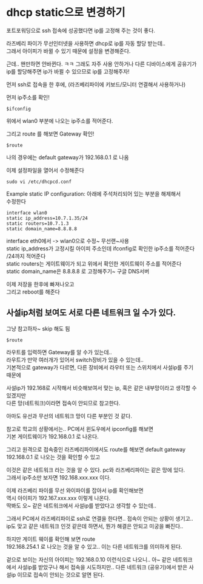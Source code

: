 # dhcp static으로 변경하기
포트포워딩으로 ssh 접속에 성공했다면 ip를 고정해 주는 것이 좋다.  

라즈베리 파이가 무선인터넷을 사용하면 dhcp로 ip를 자동 할당 받는데..  
그래서 아이피가 바뀔 수 있기 때문에 설정을 변경해준다.

근데.. 왠만하면 안바뀐다. ㅋㅋ 
그래도 자주 사용 안하거나 다른 디바이스에게 공유기가  
ip를 할당해주면 ip가 바뀔 수 있으므로 ip를 고정해주자!

먼저 ssh로 접속을 한 후에, (라즈베리파이에 키보드/모니터 연결해서 사용하거나) 

먼저 ip주소를 확인!
```
$ifconfig
```
위에서 wlan0 부분에 나오는 ip주소를 적어준다.

그리고 route 를 해보면 Gateway 확인!
```
$route
```
나의 경우에는 default gateway가 192.168.0.1  로 나옴


이제 설정파일을 열어서 수정해준다
```
sudo vi /etc/dhcpcd.conf
```

Example static IP configuration: 아래에 주석처리되어 있는 부분을 해제해서   
수정한다

```
interface wlan0
static ip_address=10.7.1.35/24 
static routers=10.7.1.3
static domain_name=8.8.8.8
```
interface eth0에서 -> wlan0으로 수정~ 무선랜~사용    
static ip_address가 고정시킬 아이피 주소인데 ifconfig로 확인한 ip주소를 적어준다 /24까지 적어준다  
static routers는 게이트웨이가 되고 위에서 확인한 게이트웨이 주소를 적어준다  
static domain_name은 8.8.8.8 로 고정해주기~ 구글 DNS서버  

이제 저장을 한후에 빠져나오고  
그리고 reboot를 해준다


## 사설ip처럼 보여도 서로 다른 네트워크 일 수가 있다.
그냥 참고하자~ skip 해도 됨
```
$route
```
라우트를 입력하면 Gateway를 알 수가 있는데..  
라우트가 만약 여러개가 있어서 switch장비가 있을 수 있는데..   
기본적으로 gateway가 다르면, 
다른 장비에서 라우터 또는 스위치에서 사설ip를 주기 때문에   

사설ip가 192.168로 시작해서 비슷해보여서 맞는 ip, 혹은 같은 내부망이라고 생각할 수 있겠지만  
다른 망(네트워크)이라면 접속이 안되므로 참고한다.

아마도 유선과 무선의 네트워크 망이 다른 부분인 것 같다.   

참고로 학교의 상황에서는.. PC에서 윈도우에서 ipconfig를 해보면   
기본 게이트웨이가 192.168.0.1 로 나온다.

그리고 원격으로 접속중인 라즈베리파이에서도
route를 해보면 default gateway 192.168.0.1 로 나오는 것을 확인할 수 있고 

이것은 같은 네트워크 라는 것을 알 수 있다.  pc와 라즈베리파이는 같은 망에 있다.  
그래서 ip주소만 보자면 192.168.xxx.xxx 이다.  

이제 라즈베리 파이를 무선 와이파이를 잡아서 ip를 확인해보면  
역시 아이피가 192.167.xxx.xxx 이렇게 나온다.  
딱봐도 오~ 같은 네트워크에서 사설ip를 받았다고 생각할 수 있는데..   

그래서 PC에서 라즈베리파이로 ssh로 연결을 한다면.. 접속이 안되는 상황이 생기고..  
ip도 맞고 같은 네트워크 인것 같은데 하면서, 뭔가 해결은 안되고 미궁을 빠진다..

하지만 게이트 웨이를 확인해 보면 route  
192.168.254.1 로 나오는 것을 알 수 있고.. 이는 다른 네트워크를 의미하게 된다.  

겉으로 보이는 자신의 아이피는 192.168.0.10 이런식으로 나오니.. 
아~ 같은 네트워크에서 사설ip를 받았구나 해서 접속을 시도하지만.. 
다른 네트워크 (공유기)에서 받은 사설ip 이므로 접속이 안되는 것으로 알면 된다.